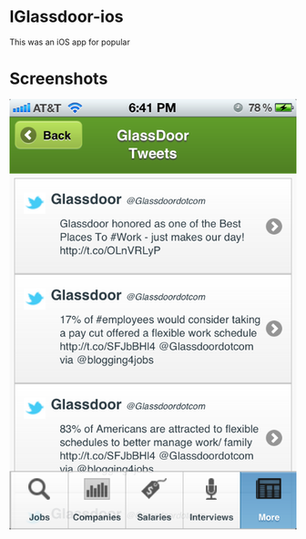 IGlassdoor-ios
==============
This was an iOS app for popular 

Screenshots
===========
![1](https://github.com/sjuvekar/IGlassdoor-ios/blob/master/screenshots/1.png "1")
